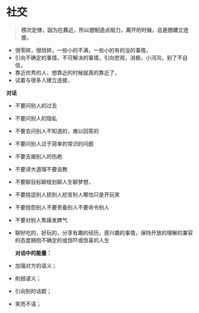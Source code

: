 # 社交



> **楞次定律，因为在靠近，所以想制造点阻力，离开的时候，总是想建立连接，**

* 很零碎，很琐碎，一些小的不满，一些小的有的没的事情，
* 引向不确定的事情，不可解决的事情，引向悲观，消极，小河沟，到了不自信，
* 靠近优秀的人，想靠近的时候就真的靠近了，
* 试着与很多人建立连接，

**对话**

* 不要问别人的过去
* 不要问别人的隐私
* 不要去问别人不知道的，难以回答的
* 不要问别人过于简单的常识的问题
* 不要去揭别人的伤疤
* 不要讲大道理不要说教
* 不要聊目标聊规划聊人生聊梦想，
* 不要挑逗别人损别人挖苦别人哪怕只是开玩笑
* 不要抱怨别人不要责备别人不要命令别人
* 不要对别人焦躁发脾气
* 聊好吃的，好玩的，分享有趣的经历，感兴趣的事情，保持开放的理解的兼容的态度拥抱不确定的或惊吓或惊喜的人生

  **对话中的能量：**

* 加强对方的语义；
* 削弱语义；
* 引向别的话题；
* 笑而不语；

